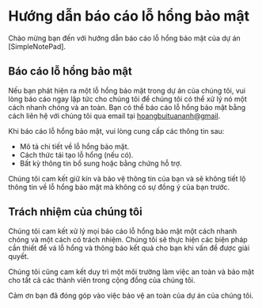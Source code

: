 # Hướng dẫn báo cáo lỗ hổng bảo mật

Chào mừng bạn đến với hướng dẫn báo cáo lỗ hổng bảo mật của dự án [SimpleNotePad].

## Báo cáo lỗ hổng bảo mật

Nếu bạn phát hiện ra một lỗ hổng bảo mật trong dự án của chúng tôi, vui lòng báo cáo ngay lập tức cho chúng tôi để chúng tôi có thể xử lý nó một cách nhanh chóng và an toàn. Bạn có thể báo cáo lỗ hổng bảo mật bằng cách liên hệ với chúng tôi qua email tại [hoangbuituananh@gmail](gmailt:hoangbuituananh.gmail).

Khi báo cáo lỗ hổng bảo mật, vui lòng cung cấp các thông tin sau:

- Mô tả chi tiết về lỗ hổng bảo mật.
- Cách thức tái tạo lỗ hổng (nếu có).
- Bất kỳ thông tin bổ sung hoặc bằng chứng hỗ trợ.

Chúng tôi cam kết giữ kín và bảo vệ thông tin của bạn và sẽ không tiết lộ thông tin về lỗ hổng bảo mật mà không có sự đồng ý của bạn trước.

## Trách nhiệm của chúng tôi

Chúng tôi cam kết xử lý mọi báo cáo lỗ hổng bảo mật một cách nhanh chóng và một cách có trách nhiệm. Chúng tôi sẽ thực hiện các biện pháp cần thiết để vá lỗ hổng và thông báo kết quả cho bạn khi vấn đề được giải quyết.

Chúng tôi cũng cam kết duy trì một môi trường làm việc an toàn và bảo mật cho tất cả các thành viên trong cộng đồng của chúng tôi.

Cảm ơn bạn đã đóng góp vào việc bảo vệ an toàn của dự án của chúng tôi.

